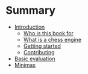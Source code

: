# Summary

- [Introduction](./1_introduction/introduction.md)
  - [Who is this book for](./1_introduction/who_is_this_book_for.md)
  - [What is a chess engine](./1_introduction/what_is_a_chess_engine.md)
  - [Getting started](./1_introduction/getting_started.md)
  - [Contributing](./1_introduction/contributing.md)
- [Basic evaluation]()
- [Minimax]()
